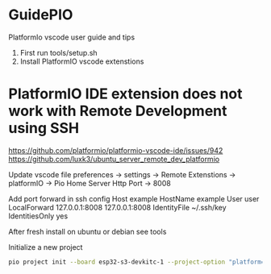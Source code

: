 # GuidePIO
PlatformIo vscode user guide and tips

1. First run tools/setup.sh
2. Install PlatformIO vscode extenstions

# PlatformIO IDE extension does not work with Remote Development using SSH
https://github.com/platformio/platformio-vscode-ide/issues/942
https://github.com/luxk3/ubuntu_server_remote_dev_platformio

Update vscode file 
preferences -> settings 
-> Remote Extenstions -> platformIO 
-> Pio Home Server Http Port -> 8008

Add port forward in ssh config
Host example
	HostName example
	User user
	LocalForward 127.0.0.1:8008 127.0.0.1:8008
	IdentityFile ~/.ssh/key
	IdentitiesOnly yes

After fresh install on ubuntu or debian see tools

Initialize a new project
```bash
pio project init --board esp32-s3-devkitc-1 --project-option "platform=espressif32@6.9.0" --project-option "framework=arduino"
```
